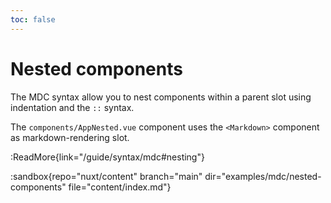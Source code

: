 ```yaml
---
toc: false
---
```


# Nested components

The MDC syntax allow you to nest components within a parent slot using indentation and the `::` syntax.

The `components/AppNested.vue` component uses the `<Markdown>` component as markdown-rendering slot.

:ReadMore{link="/guide/syntax/mdc#nesting"}

:sandbox{repo="nuxt/content" branch="main" dir="examples/mdc/nested-components" file="content/index.md"}
